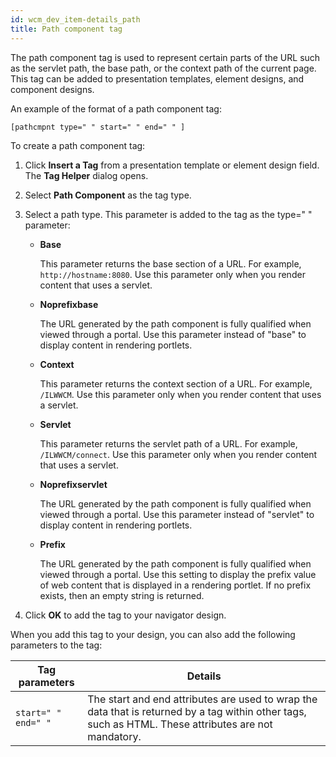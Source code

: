 ```yaml
---
id: wcm_dev_item-details_path
title: Path component tag
---
```





The path component tag is used to represent certain parts of the URL such as the servlet path, the base path, or the context path of the current page. This tag can be added to presentation templates, element designs, and component designs.

An example of the format of a path component tag:

```
[pathcmpnt type=" " start=" " end=" " ]
```

To create a path component tag:

1.  Click **Insert a Tag** from a presentation template or element design field. The **Tag Helper** dialog opens.

2.  Select **Path Component** as the tag type.

3.  Select a path type. This parameter is added to the tag as the type=" " parameter:

    -   **Base**

        This parameter returns the base section of a URL. For example, `http://hostname:8080`. Use this parameter only when you render content that uses a servlet.

    -   **Noprefixbase**

        The URL generated by the path component is fully qualified when viewed through a portal. Use this parameter instead of "base" to display content in rendering portlets.

    -   **Context**

        This parameter returns the context section of a URL. For example, `/ILWWCM`. Use this parameter only when you render content that uses a servlet.

    -   **Servlet**

        This parameter returns the servlet path of a URL. For example, `/ILWWCM/connect`. Use this parameter only when you render content that uses a servlet.

    -   **Noprefixservlet**

        The URL generated by the path component is fully qualified when viewed through a portal. Use this parameter instead of "servlet" to display content in rendering portlets.

    -   **Prefix**

        The URL generated by the path component is fully qualified when viewed through a portal. Use this setting to display the prefix value of web content that is displayed in a rendering portlet. If no prefix exists, then an empty string is returned.

4.  Click **OK** to add the tag to your navigator design.


When you add this tag to your design, you can also add the following parameters to the tag:

|Tag parameters|Details|
|--------------|-------|
|`start=" "` <br> `end=" "`|The start and end attributes are used to wrap the data that is returned by a tag within other tags, such as HTML. These attributes are not mandatory.|

